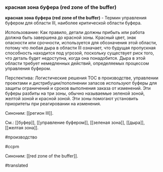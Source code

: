### красная зона буфера (red zone of the buffer)

**красная зона буфера (red zone of the buffer)** - Термин управления буфером для области III, наиболее критической области буфера.

Использование: Как правило, детали должны прибыть или работа должна быть завершена до красной зоны. Красный цвет, знак опасности или срочности, используется для обозначения этой области, потому что любая дыра в области III означает, что будущая пропускная способность находится под угрозой, поскольку существует риск того, что деталь будет недоступна, когда она понадобится. Дыра в этой области требует немедленных действий, определяемых процессом управления буфером.

Перспектива: Логистические решения TOC в производстве, управлении проектами и дистрибуции/пополнении запасов используют буферы для защиты ограничений и сроков выполнения заказа от изменений. Эти буферы разбиты на три зоны, обычно называемые зеленой зоной, желтой зоной и красной зоной. Эти зоны помогают установить приоритеты при реагировании на изменения.

Синоним: [[регион III]].

См.: [[буфер]], [[управление буфером]], [[зеленая зона]], [[дыра]], [[желтая зона]].

#производство

#ccpm

Синоним: [[red zone of the buffer]].

#translated
